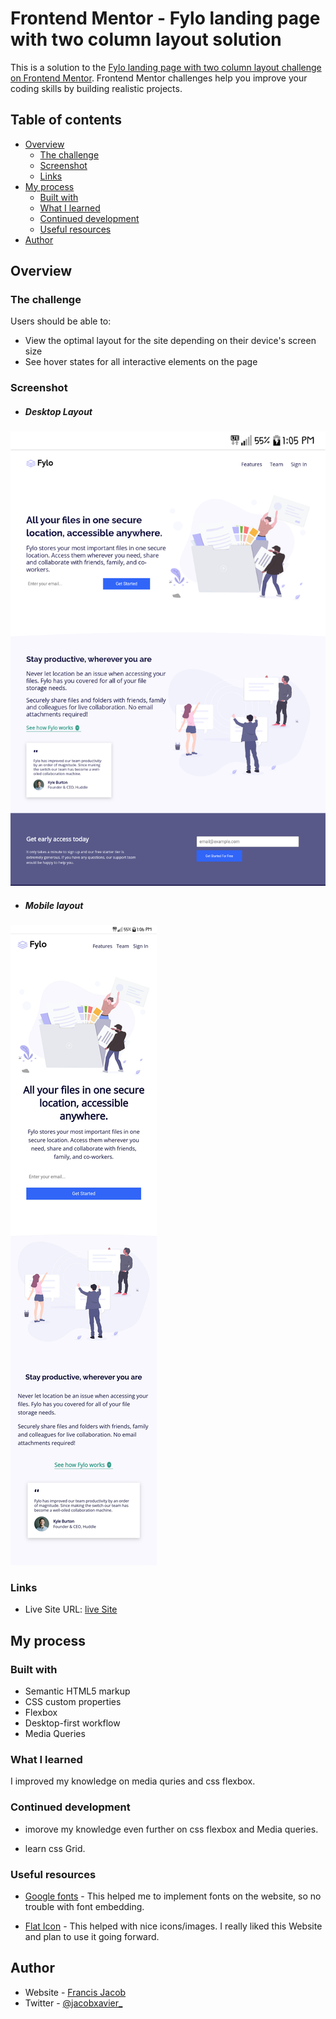 # Frontend Mentor - Fylo landing page with two column layout solution

This is a solution to the [Fylo landing page with two column layout challenge on Frontend Mentor](https://www.frontendmentor.io/challenges/fylo-landing-page-with-two-column-layout-5ca5ef041e82137ec91a50f5). Frontend Mentor challenges help you improve your coding skills by building realistic projects. 

## Table of contents

- [Overview](#overview)
  - [The challenge](#the-challenge)
  - [Screenshot](#screenshot)
  - [Links](#links)
- [My process](#my-process)
  - [Built with](#built-with)
  - [What I learned](#what-i-learned)
  - [Continued development](#continued-development)
  - [Useful resources](#useful-resources)
- [Author](#author)


## Overview

### The challenge

Users should be able to:

- View the optimal layout for the site depending on their device's screen size
- See hover states for all interactive elements on the page

### Screenshot

- ##### Desktop Layout
![](screenshot-1.png)



  - ##### Mobile layout 
![](screenshot-2.png)






### Links

- Live Site URL: [live Site](https://jacbfrancis.github.io/Fylo-landing-page-/)

## My process

### Built with

- Semantic HTML5 markup
- CSS custom properties
- Flexbox
- Desktop-first workflow
- Media Queries



### What I learned

I improved my knowledge on media quries and css flexbox.

### Continued development

- imorove my knowledge even further on css flexbox and Media queries.

- learn css Grid.


### Useful resources

- [Google fonts](https://fonts.google.com/) - This helped me to implement fonts on the website, so no trouble with font embedding.

- [Flat Icon](https://www.flaticon.com) - This helped with nice icons/images. I really liked this Website and plan to use it going forward.



## Author

- Website - [ Francis Jacob](https://github.com/Jacbfrancis)
- Twitter - [@jacobxavier_](https://twitter.com/jacobxavier_)


